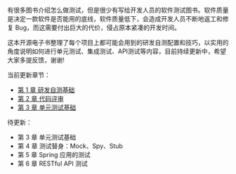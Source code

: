 #        

有很多图书介绍怎么做测试，但是很少有写给开发人员的软件测试图书。软件质量是决定一款软件是否能用的底线，软件质量低下，会造成开发人员不断地返工和修复 Bug，而这需要付出巨大的代价，侵占原本紧凑的开发时间。

这本开源电子书整理了每个项目上都可能会用到的研发自测配置和技巧，以实用的角度说明如何进行单元测试、集成测试、API测试等内容，目前持续更新中，希望大家多提反馈，谢谢!

当前更新章节：

- [第 1 章 研发自测基础](./01-self-testing-fundamentals)
- [第 2 章 代码评审](./02-code-review)
- [第 3 章 单元测试基础](./03-unit-testing-fundamentals)

待更新：

- 第 3 章 单元测试基础
- 第 4 章 测试替身：Mock、Spy、Stub
- 第 5 章 Spring 应用的测试
- 第 6 章 RESTful API 测试
